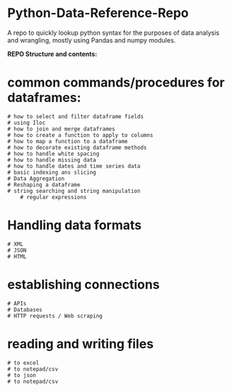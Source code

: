 # Python-Data-Reference-Repo
A repo to quickly lookup python syntax for the purposes of data analysis and wrangling, mostly using Pandas and numpy modules.

**REPO Structure and contents:**
# common commands/procedures for dataframes:
	# how to select and filter dataframe fields
	# using Iloc
	# how to join and merge dataframes
	# how to create a function to apply to columns
	# how to map a function to a dataframe
	# how to decorate existing dataframe methods 
	# how to handle white spacing
	# how to handle missing data
	# how to handle dates and time series data 
	# basic indexing ans slicing
	# Data Aggregation
	# Reshaping a dataframe
	# string searching and string manipulation
		# regular expressions

# Handling data formats
	# XML
	# JSON
	# HTML

# establishing connections
	# APIs
	# Databases
	# HTTP requests / Web scraping

# reading and writing files
	# to excel
	# to notepad/csv
	# to json
	# to notepad/csv
